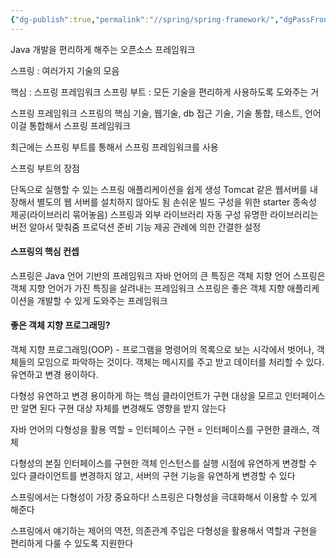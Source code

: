 ```yaml
---
{"dg-publish":true,"permalink":"//spring/spring-framework/","dgPassFrontmatter":true}
---
```



Java 개발을 편리하게 해주는 오픈소스 프레임워크

스프링 : 여러가지 기술의 모음

핵심 : 스프링 프레임워크
스프링 부트 : 모든 기술을 편리하게 사용하도록 도와주는 거

스프링 프레임워크
스프링의 핵심 기술, 웹기술, db 접근 기술, 기술 통합, 테스트, 언어
이걸 통합해서 스프링 프레임워크

최근에는 스프링 부트를 통해서 스프링 프레임워크를 사용

스프링 부트의 장점

단독으로 실행할 수 있는 스프링 애플리케이션을 쉽게 생성
Tomcat 같은 웹서버를 내장해서 별도의 웹 서버를 설치하지 않아도 됨
손쉬운 빌드 구성을 위한 starter 종속성 제공(라이브러리 묶어놓음)
스프링과 외부 라이브러리 자동 구성
유명한 라이브러리는 버전 알아서 맞춰줌
프로덕션 준비 기능 제공
관례에 의한 간결한 설정

#### 스프링의 핵심 컨셉
스프링은 Java 언어 기반의 프레임워크
자바 언어의 큰 특징은 객체 지향 언어
스프링은 객체 지향 언어가 가진 특징을 살려내는 프레임워크
스프링은 좋은 객체 지향 애플리케이션을 개발할 수 있게 도와주는 프레임워크

#### 좋은 객체 지향 프로그래밍?
객체 지향 프로그래밍(OOP) - 프로그램을 명령어의 목록으로 보는 시각에서 벗어나, 객체들의 모임으로 파악하는 것이다. 객체는 메시지를 주고 받고 데이터를 처리할 수 있다. 유연하고 변경 용이하다.

다형성
유연하고 변경 용이하게 하는 핵심
클라이언트가 구현 대상을 모르고 인터페이스만 알면 된다
구현 대상 자체를 변경해도 영향을 받지 않는다

자바 언어의 다형성을 활용
역할  = 인터페이스
구현 = 인터페이스를 구현한 클래스, 객체

다형성의 본질
인터페이스를 구현한 객체 인스턴스를 실행 시점에 유연하게 변경할 수 있다
클라이언트를 변경하지 않고, 서버의 구현 기능을 유연하게 변경할 수 있다

스프링에서는 다형성이 가장 중요하다!
스프링은 다형성을 극대화해서 이용할 수 있게 해준다

스프링에서 얘기하는 제어의 역전, 의존관계 주입은 다형성을 활용해서 역할과 구현을 편리하게 다룰 수 있도록 지원한다